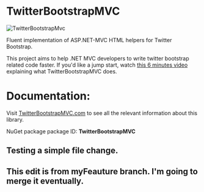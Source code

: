 TwitterBootstrapMVC
===================

![TwitterBootstrapMvc](https://github.com/DmitryEfimenko/TwitterBootstrapMvc/blob/master/TwitterBootstrapMVC/TwitterBootstrapMVC.png?raw=true)

Fluent implementation of ASP.NET-MVC HTML helpers for Twitter Bootstrap.

This project aims to help .NET MVC developers to write twitter bootstrap related code faster. If you'd like a jump start, watch [this 6 minutes video](http://www.youtube.com/watch?v=6LpWMl5D2i4) explaining what TwitterBootstrapMVC does.

# Documentation:
Visit [TwitterBootstrapMVC.com](https://www.twitterbootstrapmvc.com) to see all the relevant information about this library.

NuGet package
package ID: **TwitterBootstrapMVC**

## Testing a simple file change.
## This edit is from myFeauture branch. I'm going to merge it eventually.
